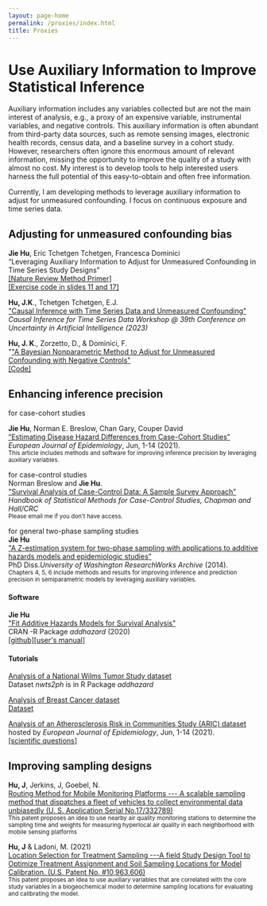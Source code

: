 ```yaml
---
layout: page-home
permalink: /proxies/index.html
title: Proxies
---
```


# Use Auxiliary Information to Improve Statistical Inference

Auxiliary information includes any variables collected but are not the main interest of analysis, e.g., a proxy of an expensive variable, instrumental variables, and negative controls. This auxiliary information is often abundant from third-party data sources, such as remote sensing images, electronic health records, census data, and a baseline survey in a cohort study. However, researchers often ignore this enormous amount of relevant information, missing the opportunity to improve the quality of a study with almost no cost.  My interest is to develop tools to help interested users harness the full potential of this easy-to-obtain and often free information.

Currently, I am developing methods to leverage auxiliary information to adjust for unmeasured confounding. I focus on continuous exposure and time series data.

## Adjusting for unmeasured confounding bias

**Jie Hu**, Eric Tchetgen Tchetgen, Francesca Dominici<br/>
“Leveraging Auxiliary Information to Adjust for Unmeasured Confounding in Time Series Study Designs”<br/>
 [[Nature Review Method Primer]](https://rdcu.be/dnIzr)  <br/>
 [[Exercise code in slides 11 and 17]](https://github.com/katehu/katehu.github.io/blob/master/Alamo_Symposium_KateHu.pdf)<br/>
 
 **Hu, J.K**., Tchetgen Tchetgen, E.J. <br/>
 ["Causal Inference with Time Series Data and Unmeasured Confounding"](https://sites.google.com/view/ci4ts2023/)<br/>
 *Causal Inference for Time Series Data Workshop @ 39th Conference on Uncertainty in Artificial Intelligence (2023)*

**Hu, J. K**., Zorzetto, D., & Dominici, F.<br/>
"["A Bayesian Nonparametric Method to Adjust for Unmeasured Confounding with Negative Controls"](https://arxiv.org/abs/2309.02631) <br/>
[[Code]](https://github.com/NSAPH-Projects/BNP-For-Unmeasured-Confounding)<br/>
## Enhancing inference precision

for case-cohort studies<br/>

**Jie Hu**, Norman E. Breslow, Chan Gary, Couper David<br/>
[“Estimating Disease Hazard Differences from Case-Cohort Studies”](https://link.springer.com/article/10.1007/s10654-021-00739-3)<br/>
*European Journal of Epidemiology*, Jun, 1-14 (2021). <br/>
<small>This article includes methods and software for improving inference precision by leveraging auxiliary variables.</small>

for case-control studies<br/>
Norman Breslow and **Jie Hu**.<br/> 
["Survival Analysis of Case-Control Data: A Sample Survey Approach"](https://www.taylorfrancis.com/chapters/edit/10.1201/9781315154084-17/survival-analysis-case-control-data-sample-survey-approach-norman-breslow-jie-kate-hu)<br/>
*Handbook of Statistical Methods for Case-Control Studies, Chapman and Hall/CRC*<br/>
<small> Please email me if you don't have access.</small>

for general two-phase sampling studies<br/>
**Jie Hu**<br/>
["A Z-estimation system for two-phase sampling with applications to additive hazards models and epidemiologic studies"](https://digital.lib.washington.edu/researchworks/handle/1773/27427) <br/> 
PhD Diss.*University of Washington ResearchWorks Archive* (2014). <br/>
<small>Chapters 4, 5, 6 include methods and results for improving inference and prediction precision in semiparametric models by leveraging auxiliary variables.</small>
   
#### Software

**Jie Hu**<br/>
["Fit Additive Hazards Models for Survival Analysis"](https://cran.r-project.org/web/packages/addhazard/index.html)<br/>
CRAN -R Package *addhazard* (2020)<br/>
[[github]](https://github.com/katehu/addhazard)[[user's manual]](https://cran.r-project.org/web/packages/addhazard/addhazard.pdf)

#### Tutorials
[Analysis of a National Wilms Tumor Study dataset](https://cran.r-project.org/web/packages/addhazard/addhazard.pdf) <br/>
Dataset *nwts2ph* is in R Package *addhazard* <br/>


[Analysis of Breast Cancer dataset](https://www.mn.uio.no/math/english/research/groups/statistics-data-science/handbook-of-case-control-studies/chapter-17/bc_ah_analysis_for_table_17.4.html)<br/> 
[Dataset](https://www.mn.uio.no/math/english/research/groups/statistics-data-science/handbook-of-case-control-studies/chapter-17/index.html)<br/>

[Analysis of an Atherosclerosis Risk in Communities Study (ARIC) dataset](https://static-content.springer.com/esm/art%3A10.1007%2Fs10654-021-00739-3/MediaObjects/10654_2021_739_MOESM1_ESM.pdf)<br/>
hosted by *European Journal of Epidemiology*, Jun, 1-14 (2021).<br/>
[[scientific questions]](https://link.springer.com/article/10.1007/s10654-021-00739-3)

## Improving sampling designs
 
**Hu, J**, Jerkins, J, Goebel, N.<br/>
[Routing Method for Mobile Monitoring Platforms --- A scalable sampling method that dispatches a fleet of vehicles to collect environmental data unbiasedly (U. S. Application Serial No.17/332789)](https://uspto.report/patent/app/20210377708) <br/>
<small>This patent proposes an idea to use nearby air quality monitoring stations to determine the sampling time and weights for measuring hyperlocal air quality in each neighborhood with mobile sensing platforms </small>

**Hu, J** & Ladoni, M. (2021)<br/>
[Location Selection for Treatment Sampling ---A field Study Design Tool to Optimize Treatment Assignment and Soil Sampling Locations for Model Calibration. (U.S. Patent No. #10,963,606)](https://uspto.report/patent/grant/10,963,606) <br/> 
<small>This patent proposes an idea to use auxiliary variables that are correlated with the core study variables in a biogeochemical model to determine sampling locations for evaluating and calibrating the model.</small>
